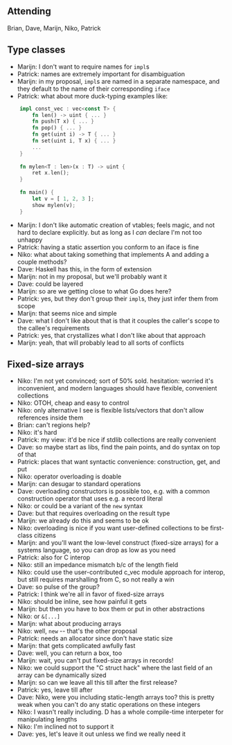 ## Attending

Brian, Dave, Marijn, Niko, Patrick

## Type classes

* Marijn: I don't want to require names for `impl`s
* Patrick: names are extremely important for disambiguation
* Marijn: in my proposal, `impl`s are named in a separate namespace, and they default to the name of their corresponding `iface`
* Patrick: what about more duck-typing examples like:

``` rust
    impl const_vec : vec<const T> {
        fn len() -> uint { ... }
        fn push(T x) { ... }
        fn pop() { ... }
        fn get(uint i) -> T { ... }
        fn set(uint i, T x) { ... }
        ...
    }
    
    fn mylen<T : len>(x : T) -> uint {
        ret x.len();
    }
    
    fn main() {
        let v = [ 1, 2, 3 ];
        show mylen(v);
    }
```

* Marijn: I don't like automatic creation of vtables; feels magic, and not hard to declare explicitly. but as long as I *can* declare I'm not too unhappy
* Patrick: having a static assertion you conform to an iface is fine
* Niko: what about taking something that implements A and adding a couple methods?
* Dave: Haskell has this, in the form of extension
* Marijn: not in my proposal, but we'll probably want it
* Dave: could be layered
* Marijn: so are we getting close to what Go does here?
* Patrick: yes, but they don't group their `impl`s, they just infer them from scope
* Marijn: that seems nice and simple
* Dave: what I don't like about that is that it couples the caller's scope to the callee's requirements
* Patrick: yes, that crystallizes what I don't like about that approach
* Marijn: yeah, that will probably lead to all sorts of conflicts

## Fixed-size arrays

* Niko: I'm not yet convinced; sort of 50% sold. hesitation: worried it's inconvenient, and modern languages should have flexible, convenient collections
* Niko: OTOH, cheap and easy to control
* Niko: only alternative I see is flexible lists/vectors that don't allow references inside them
* Brian: can't regions help?
* Niko: it's hard
* Patrick: my view: it'd be nice if stdlib collections are really convenient
* Dave: so maybe start as libs, find the pain points, and do syntax on top of that
* Patrick: places that want syntactic convenience: construction, get, and put
* Niko: operator overloading is doable
* Marijn: can desugar to standard operations
* Dave: overloading constructors is possible too, e.g. with a common construction operator that uses e.g. a record literal
* Niko: or could be a variant of the `new` syntax
* Dave: but that requires overloading on the result type
* Marijn: we already do this and seems to be ok
* Niko: overloading is nice if you want user-defined collections to be first-class citizens
* Marijn: and you'll want the low-level construct (fixed-size arrays) for a systems language, so you can drop as low as you need
* Patrick: also for C interop
* Niko: still an impedance mismatch b/c of the length field
* Niko: could use the user-contributed c_vec module approach for interop, but still requires marshalling from C, so not really a win
* Dave: so pulse of the group?
* Patrick: I think we're all in favor of fixed-size arrays
* Niko: should be inline, see how painful it gets
* Marijn: but then you have to box them or put in other abstractions
* Niko: or `&[...]`
* Marijn: what about producing arrays
* Niko: well, `new` -- that's the other proposal
* Patrick: needs an allocator since don't have static size
* Marijn: that gets complicated awfully fast
* Dave: well, you can return a box, too
* Marijn: wait, you can't put fixed-size arrays in records!
* Niko: we could support the "C struct hack" where the last field of an array can be dynamically sized
* Marijn: so can we leave all this till after the first release?
* Patrick: yes, leave till after
* Dave: Niko, were you including static-length arrays too? this is pretty weak when you can't do any static operations on these integers
* Niko: I wasn't really including. D has a whole compile-time interpeter for manipulating lengths
* Niko: I'm inclined not to support it
* Dave: yes, let's leave it out unless we find we really need it
